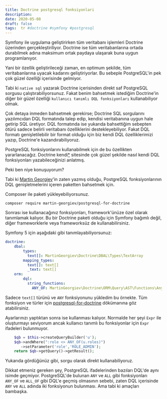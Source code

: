 ```yaml
---
title: Doctrine postgresql fonksiyonlari
description:
date: 2020-05-08 
draft: false
tags:  tr #doctrine #symfony #postgresql
---
```



Symfony ile uygulama geliştirirken tüm veritabanı işlemleri Doctrine üzerinden gerçekleştiriliyor. Doctrine ise tüm veritabanlarına ortada durabilmek adına maksimum ortak paydaya ulaşarak buna uygun programlanıyor. 

Yani bir özellik geliştirileceği zaman, en optimum şekilde, tüm veritabanlarına uyacak kadarını geliştiriyorlar. Bu sebeple PostgreSQL'in pek çok güzel özelliği içerisinde gelmiyor.
<!--more-->
Tabi ki `native sql` yazarak Doctrine içerisinden direkt saf PostgreSQL sorgusu çalıştırabiliyorsunuz. Fakat benim bahsetmek istediğim Doctrine'in diğer bir güzel özelliği `kullanıcı tanımlı DQL fonksiyonları` kullanabiliyor olmak. 

Çok detaya inmeden bahsetmek gerekirse; Doctrine SQL sorgularını yazılımcıdan DQL formatında talep edip, kendisi veritabanına uygun hale getirip SQL üretiyor. DQL formatında ise yukarıda bahsettiğim sebepten ötürü sadece belirli veritabanı özelliklerini destekleyebiliyor. Fakat DQL formatı genişletilebilir bir format olduğu için biz kendi DQL özelliklerimizi yazıp, Doctrine'e kazandırabiliyoruz. 

PostgreSQL fonksiyonlarını kullanabilmek için de bu özellikten yararlanacağız. Doctrine kendi[*](https://www.doctrine-project.org/projects/doctrine-orm/en/2.7/cookbook/dql-user-defined-functions.html#dql-user-defined-functions) sitesinde çok güzel şekilde nasıl kendi DQL fonksiyonları yazabileceğinizi anlatmış. 

Peki ben niye konuşuyorum?

Tabi ki [Martin Georgiev](https://github.com/martin-georgiev/postgresql-for-doctrine)'in zaten yazmış olduğu, PostgreSQL fonksiyonlarının DQL genişletmelerini içeren paketten bahsetmek için. 

Composer ile paketi yükleyebiliyorsunuz.

`composer require martin-georgiev/postgresql-for-doctrine`

Sonrası ise kullanacağınız fonksiyonları, framework'ünüze özel olarak tanımlamak kalıyor. Bu bir Doctrine paketi olduğu için Symfony bağımlı değil, diğer frameworklerle veya frameworksüz de kullanabilirsiniz.

Symfony 5 için aşağıdaki gibi tanımlayabiliyorsunuz:

```yaml
doctrine:
    dbal:
        types: 
          text[]: MartinGeorgiev\Doctrine\DBAL\Types\TextArray
        mapping_types:
          text[]: text[]
          _text: text[]
    orm:
        dql:
          string_functions:
            ANY_OF: MartinGeorgiev\Doctrine\ORM\Query\AST\Functions\Any
```

Sadece `text[]` türünü ve `ANY` fonksiyonunu yükledim bu örnekte. Tüm fonksiyon ve türler için [postgresql-for-doctrine](https://github.com/martin-georgiev/postgresql-for-doctrine/blob/master/docs/INTEGRATING-WITH-SYMFONY.md) dökümanına göz atabilirsiniz.

Ayarlarınızı yaptıktan sonra ise kullanması kalıyor. Normalde her şeyi `Expr` ile oluşturmayı seviyorum ancak kullanıcı tanımlı bu fonksiyonlar için `Expr` ifadeleri bulunmuyor. 

```php
    $qb = $this->createQueryBuilder('u');
    $qb->andWhere(":role <> ANY_OF(u.roles)")
       ->setParameter('role','ROLE_ADMIN');
    return $qb->getQuery()->getResult();
``` 

Yukarıda gördüğünüz gibi, sorgu olarak direkt kullanabiliyoruz. 

Dikkat etmeniz gereken şey, PostgreSQL ifadelerinden bazıları DQL'de aynı isimde geçmiyor. PostgreSQL'de bulunan `ANY` ve `ALL` gibi fonksiyonları `ANY_OF` ve `ALL_OF` gibi DQL'e geçmiş olmasının sebebi, zaten DQL içerisinde `ANY` ve `ALL` adında iki fonksiyonun bulunması. Ama tabi ki amaçları bambaşka. 

